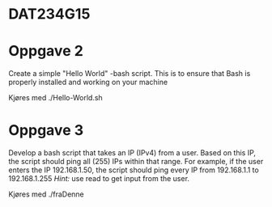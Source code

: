 # DAT234G15
# Oppgave 2
Create a simple "Hello World" -bash script. 
This is to ensure that Bash is properly installed 
and working on your machine

Kjøres med ./Hello-World.sh


# Oppgave 3
Develop a bash script that takes an IP (IPv4) from a user. 
Based on this IP, the script should ping all (255) IPs within that range. 
For example, if the user enters the IP 192.168.1.50, 
the script should ping every IP from 192.168.1.1 to 192.168.1.255 *Hint:* 
use read to get input from the user.

Kjøres med ./fraDenne

